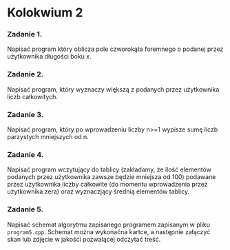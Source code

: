 # Kolokwium 2

### **Zadanie 1.**
Napisać program który oblicza pole czworokąta foremnego o podanej przez użytkownika długości boku x.

### **Zadanie 2.**
Napisać program, który wyznaczy większą z podanych przez użytkownika liczb całkowitych.

### **Zadanie 3.**
Napisać program, który po wprowadzeniu liczby n>=1 wypisze sumę liczb parzystych mniejszych od n.

### **Zadanie 4.**
Napisać program wczytujący do tablicy (zakładamy, że ilość elementów podanych przez użytkownika zawsze będzie mniejsza od 100)
podawane przez użytkownika liczby całkowite (do momentu wprowadzenia przez użytkownika zera) oraz wyznaczjący średnią elementów tablicy.

### **Zadanie 5.**
Napisać schemat algorytmu zapisanego programem zapisanym w pliku `program5.cpp`. Schemat można wykonaćna kartce, a następnie załączyć skan lub
zdjęcie w jakości pozwalącej odczytać treść.

